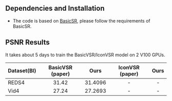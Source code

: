 ##  Dependencies and Installation
- The code is based on [BasicSR](https://github.com/xinntao/BasicSR), please follow the requirements of BasicSR.

## PSNR Results
It takes about 5 days to train the BasicVSR/IconVSR model on 2 V100 GPUs.

| Dataset(BI) | BasicVSR (paper) | Ours |IconVSR (paper) | Ours |
| :----- | :-----: | :-----: | :-----: | :-----: | 
| REDS4 | 31.42 | 31.4096 | - | - |
| Vid4 | 27.24 |27.2693| - | - |
